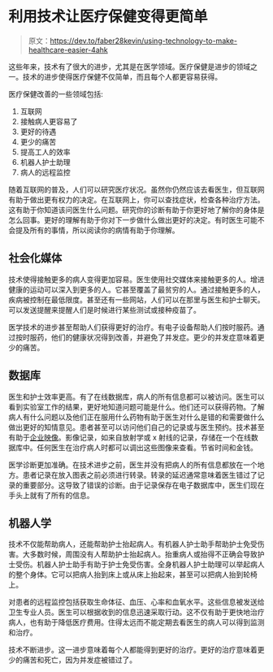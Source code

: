 # 利用技术让医疗保健变得更简单

> 原文：<https://dev.to/faber28kevin/using-technology-to-make-healthcare-easier-4ahk>

这些年来，技术有了很大的进步，尤其是在医学领域。医疗保健是进步的领域之一。技术的进步使得医疗保健不仅简单，而且每个人都更容易获得。

医疗保健改善的一些领域包括:

1.  互联网
2.  接触病人更容易了
3.  更好的待遇
4.  更少的痛苦
5.  提高工人的效率
6.  机器人护士助理
7.  病人的远程监控

随着互联网的普及，人们可以研究医疗状况。虽然你仍然应该去看医生，但互联网有助于做出更有权力的决定。在互联网上，你可以查找症状，检查各种治疗方法。这有助于你知道该问医生什么问题。研究你的诊断有助于你更好地了解你的身体是怎么回事。更好的理解有助于你对下一步做什么做出更好的决定。有时医生可能不会提及所有的事情，所以阅读你的病情有助于你理解。

## 社会化媒体

技术使得接触更多的病人变得更加容易。医生使用社交媒体来接触更多的人。增进健康的运动可以深入到更多的人。它甚至覆盖了最贫穷的人。通过接触更多的人，疾病被控制在最低限度。甚至还有一些网站，人们可以在那里与医生和护士聊天。可以发送提醒来提醒人们是时候进行某些测试或接种疫苗了。

医学技术的进步甚至帮助人们获得更好的治疗。有电子设备帮助人们按时服药。通过按时服药，他们的健康状况得到改善，并避免了并发症。更少的并发症意味着更少的痛苦。

## 数据库

医生和护士效率更高。有了在线数据库，病人的所有信息都可以被访问。医生可以看到实验室工作的结果，更好地知道问题可能是什么。他们还可以获得药物。了解病人有什么问题以及他们正在服用什么药物有助于医生对什么是错的和需要做什么做出更好的知情意见。患者甚至可以访问他们自己的记录或与医生预约。技术甚至有助于[企业映像](https://www.novarad.net/products/ncompass/)。影像记录，如来自放射学或 x 射线的记录，存储在一个在线数据库中。任何医生在治疗病人时都可以调出这些图像来查看。节省时间和金钱。

医学诊断更加准确。在技术进步之前，医生并没有把病人的所有信息都放在一个地方。患者记录在放入图表之前必须进行转录。转录的延迟通常意味着医生错过了记录的重要部分。这导致了错误的诊断。由于记录保存在电子数据库中，医生们现在手头上就有了所有的信息。

## 机器人学

技术不仅能帮助病人，还能帮助护士抬起病人。有机器人护士助手帮助护士免受伤害。大多数时候，周围没有人帮助护士抬起病人。抬重病人或抬得不正确会导致护士受伤。机器人护士助手有助于护士免受伤害。全身机器人护士助理可以举起病人的整个身体。它可以把病人抬到床上或从床上抬起来，甚至可以把病人抬到轮椅上。

对患者的远程监控包括获取生命体征、血压、心率和血氧水平。这些信息被发送给卫生专业人员。医生可以根据收到的信息迅速采取行动。这不仅有助于更快地治疗病人，也有助于降低医疗费用。住得太远而不能定期去看医生的病人可以得到监测和治疗。

技术不断进步。这一进步意味着每个人都能得到更好的治疗。更好的治疗意味着更少的痛苦和死亡，因为并发症被错过了。